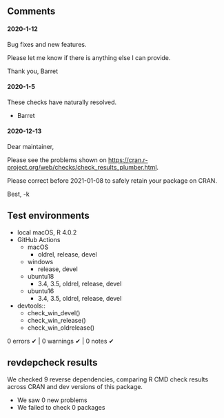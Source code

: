 ## Comments

#### 2020-1-12

Bug fixes and new features.

Please let me know if there is anything else I can provide.

Thank you,
Barret


#### 2020-1-5

These checks have naturally resolved.

- Barret


#### 2020-12-13

Dear maintainer,

Please see the problems shown on
<https://cran.r-project.org/web/checks/check_results_plumber.html>.

Please correct before 2021-01-08 to safely retain your package on CRAN.

Best,
-k



## Test environments

* local macOS, R 4.0.2
* GitHub Actions
  * macOS
    * oldrel, release, devel
  * windows
    * release, devel
  * ubuntu18
    * 3.4, 3.5, oldrel, release, devel
  * ubuntu16
    * 3.4, 3.5, oldrel, release, devel
* devtools::
  * check_win_devel()
  * check_win_release()
  * check_win_oldrelease()

0 errors ✔ | 0 warnings ✔ | 0 notes ✔


## revdepcheck results

We checked 9 reverse dependencies, comparing R CMD check results across CRAN and dev versions of this package.

 * We saw 0 new problems
 * We failed to check 0 packages
